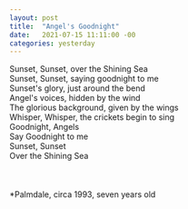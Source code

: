 ```yaml
---
layout: post
title:  "Angel's Goodnight"
date:   2021-07-15 11:11:00 -00
categories: yesterday
---
```

Sunset, Sunset, over the Shining Sea<br/>
Sunset, Sunset, saying goodnight to me<br/>
Sunset's glory, just around the bend<br/>
Angel's voices, hidden by the wind<br/>
The glorious background, given by the wings<br/>
Whisper, Whisper, the crickets begin to sing<br/>
Goodnight, Angels<br/>
Say Goodnight to me<br/>
Sunset, Sunset<br/>
Over the Shining Sea<br/>
<br/>
<br/>
<br/>
*Palmdale, circa 1993, seven years old 
